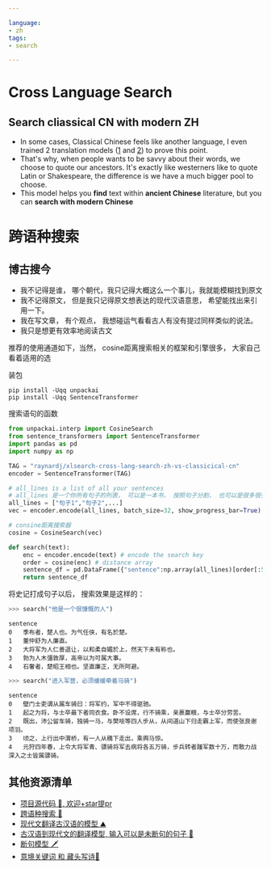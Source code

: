 ```yaml
---

language:
- zh
tags:
- search

---
```


# Cross Language Search
## Search cliassical CN with modern ZH
* In some cases, Classical Chinese feels like another language, I even trained 2 translation models ([1](https://huggingface.co/raynardj/wenyanwen-chinese-translate-to-ancient) and [2](https://huggingface.co/raynardj/wenyanwen-ancient-translate-to-modern)) to prove this point.
* That's why, when people wants to be savvy about their words, we choose to quote our ancestors. It's exactly like westerners like to quote Latin or Shakespeare, the difference is we have a much bigger pool to choose.
* This model helps you **find** text within **ancient Chinese** literature, but you can **search with modern Chinese**

# 跨语种搜索
## 博古搜今
* 我不记得是谁， 哪个朝代，我只记得大概这么一个事儿，我就能模糊找到原文
* 我不记得原文， 但是我只记得原文想表达的现代汉语意思， 希望能找出来引用一下。
* 我在写文章， 有个观点， 我想碰运气看看古人有没有提过同样类似的说法。
* 我只是想更有效率地阅读古文

推荐的使用通道如下，当然， cosine距离搜索相关的框架和引擎很多， 大家自己看着适用的选

装包
```shell
pip install -Uqq unpackai
pip install -Uqq SentenceTransformer
```

搜索语句的函数
```python
from unpackai.interp import CosineSearch
from sentence_transformers import SentenceTransformer
import pandas as pd
import numpy as np

TAG = "raynardj/xlsearch-cross-lang-search-zh-vs-classicical-cn"
encoder = SentenceTransformer(TAG)

# all_lines is a list of all your sentences
# all_lines 是一个你所有句子的列表， 可以是一本书， 按照句子分割， 也可以是很多很多书
all_lines = ["句子1","句子2",...]
vec = encoder.encode(all_lines, batch_size=32, show_progress_bar=True)

# consine距离搜索器
cosine = CosineSearch(vec)

def search(text):
    enc = encoder.encode(text) # encode the search key
    order = cosine(enc) # distance array
    sentence_df = pd.DataFrame({"sentence":np.array(all_lines)[order[:5]]})
    return sentence_df
```

将史记打成句子以后， 搜索效果是这样的：

```python
>>> search("他是一个很慷慨的人")
```
```
sentence
0	季布者，楚人也。为气任侠，有名於楚。
1	董仲舒为人廉直。
2	大将军为人仁善退让，以和柔自媚於上，然天下未有称也。
3	勃为人木彊敦厚，高帝以为可属大事。
4	石奢者，楚昭王相也。坚直廉正，无所阿避。
```

```python
>>> search("进入军营，必须缓缓牵着马骑")
```
```
sentence
0	壁门士吏谓从属车骑曰：将军约，军中不得驱驰。
1	起之为将，与士卒最下者同衣食。卧不设席，行不骑乘，亲裹赢粮，与士卒分劳苦。
2	既出，沛公留车骑，独骑一马，与樊哙等四人步从，从间道山下归走霸上军，而使张良谢项羽。
3	顷之，上行出中渭桥，有一人从穚下走出，乘舆马惊。
4	元狩四年春，上令大将军青、骠骑将军去病将各五万骑，步兵转者踵军数十万，而敢力战深入之士皆属骠骑。
```

## 其他资源清单
* [项目源代码 🌟, 欢迎+star提pr](https://github.com/raynardj/yuan)
* [跨语种搜索 🔎](https://huggingface.co/raynardj/xlsearch-cross-lang-search-zh-vs-classicical-cn)
* [现代文翻译古汉语的模型 ⛰](https://huggingface.co/raynardj/wenyanwen-chinese-translate-to-ancient)
* [古汉语到现代文的翻译模型, 输入可以是未断句的句子 🚀](https://huggingface.co/raynardj/wenyanwen-ancient-translate-to-modern)
* [断句模型 🗡](https://huggingface.co/raynardj/classical-chinese-punctuation-guwen-biaodian)
* [意境关键词 和 藏头写诗🤖](https://huggingface.co/raynardj/keywords-cangtou-chinese-poetry)